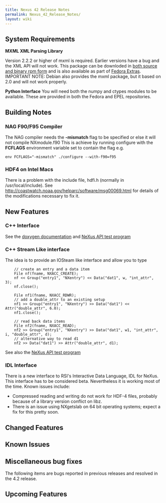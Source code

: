 ```yaml
---
title: Nexus 42 Release Notes
permalink: Nexus_42_Release_Notes/
layout: wiki
---
```


System Requirements
-------------------

**MXML XML Parsing Library**

Version 2.2.2 or higher of mxml is required. Earlier versions have a bug
and the XML API will not work. This package can be downloded in [both
source and binary rpm
form](http://www.easysw.com/~mike/mxml/software.php) and is also
available as part of [Fedora
Extras](http://fedoraproject.org/wiki/Extras/UsingExtras). IMPORTANT
NOTE: Debian also provides the mxml package, but it based on 2.0 and
will not work properly.

**Python Interface** You will need both the numpy and ctypes modules to
be available. These are provided in both the Fedora and EPEL
repositories.

Building Notes
--------------

### NAG F90/F95 Compiler

The NAG compiler needs the **-mismatch** flag to be specified or else it
will not compile NXmodule.f90 This is achieve by running configure with
the **FCFLAGS** environment variable set to contain the flag e.g.

    env FCFLAGS="-mismatch" ./configure --with-f90=f95

### HDF4 on Intel Macs

There is a problem with the include file, hdfi.h (normally in
/usr/local/include). See
<http://coastwatch.noaa.gov/helparc/software/msg00069.html> for details
of the modifications necessary to fix it.

New Features
------------

### C++ Interface

See the [doxygen
documentation](http://download.nexusformat.org/doxygen/html/classNeXus_1_1File.html)
and [NeXus API test
program](http://svn.nexusformat.org/code/branches/4.2/test/napi_test_cpp.cxx)

### C++ Stream Like interface

The idea is to provide an IOSteam like interface and allow you to type

        // create an entry and a data item
        File nf(fname, NXACC_CREATE);
        nf << Group("entry1", "NXentry") << Data("dat1", w, "int_attr", 3);
        nf.close();

        File nf1(fname, NXACC_RDWR);
        // add a double_attr to an existing setup
        nf1 >> Group("entry1", "NXentry") >> Data("dat1") << Attr("double_attr", 6.0);
        nf1.close();

        // read back data items
        File nf2(fname, NXACC_READ);
        nf2 >> Group("entry1", "NXentry") >> Data("dat1", w1, "int_attr", i, "double_attr", d);
        // alternative way to read d1
        nf2 >> Data("dat1") >> Attr("double_attr", d1);

See also the [NeXus API test
program](http://svn.nexusformat.org/code/branches/4.2/test/napi_test_cpp.cxx)

### IDL Interface

There is a new interface to RSI's Interactive Data Language, IDL for
NeXus. This interface has to be considered beta. Nevertheless it is
working most of the time. Known issues include:

-   Compressed reading and writing do not work for HDF-4 files, probably
    because of a library version conflict on libz.
-   There is an issue using NXgetslab on 64 bit operating systems;
    expect a fix for this pretty soon.

Changed Features
----------------

Known Issues
------------

Miscellaneous bug fixes
-----------------------

The following items are bugs reported in previous releases and resolved
in the 4.2 release.

Upcoming Features
-----------------
